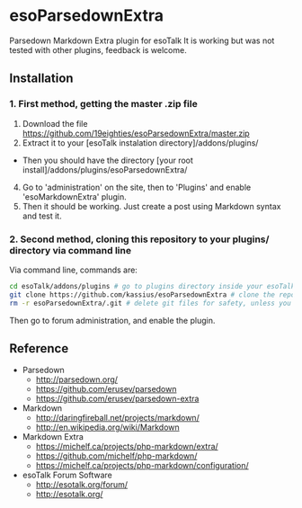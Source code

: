 esoParsedownExtra
=====================

Parsedown Markdown Extra plugin for esoTalk
It is working but was not tested with other plugins, feedback is welcome.

## Installation

### 1. First method, getting the master .zip file

1. Download the file https://github.com/19eighties/esoParsedownExtra/master.zip
2. Extract it to your [esoTalk instalation directory]/addons/plugins/
  * Then you should have the directory [your root install]/addons/plugins/esoParsedownExtra/
4. Go to 'administration' on the site, then to 'Plugins' and enable 'esoMarkdownExtra' plugin.
5. Then it should be working. Just create a post using Markdown syntax and test it.

### 2. Second method, cloning this repository to your plugins/ directory via command line

Via command line, commands are:

~~~bash
cd esoTalk/addons/plugins # go to plugins directory inside your esoTalk installation
git clone https://github.com/kassius/esoParsedownExtra # clone the repository
rm -r esoParsedownExtra/.git # delete git files for safety, unless you want to update it later via command line, then restrict access to this directory in your server's configuration
~~~

Then go to forum administration, and enable the plugin.

## Reference
* Parsedown
  * http://parsedown.org/
  * https://github.com/erusev/parsedown
  * https://github.com/erusev/parsedown-extra
* Markdown
  * http://daringfireball.net/projects/markdown/
  * http://en.wikipedia.org/wiki/Markdown
* Markdown Extra
  * https://michelf.ca/projects/php-markdown/extra/
  * https://github.com/michelf/php-markdown/
  * https://michelf.ca/projects/php-markdown/configuration/
* esoTalk Forum Software
  * http://esotalk.org/forum/
  * http://esotalk.org/
